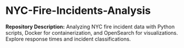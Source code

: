 # NYC-Fire-Incidents-Analysis
**Repository Description:**  Analyzing NYC fire incident data with Python scripts, Docker for containerization, and OpenSearch for visualizations. Explore response times and incident classifications.
